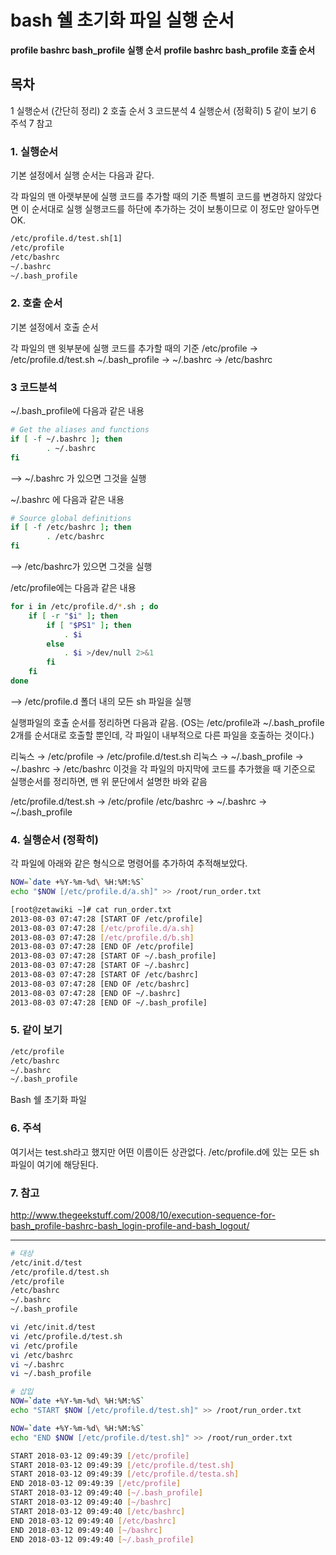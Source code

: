 # bash 쉘 초기화 파일 실행 순서

**profile bashrc bash_profile 실행 순서**
**profile bashrc bash_profile 호출 순서**

## 목차

1 실행순서 (간단히 정리)
2 호출 순서
3 코드분석
4 실행순서 (정확히)
5 같이 보기
6 주석
7 참고

### 1. 실행순서

기본 설정에서 실행 순서는 다음과 같다.

각 파일의 맨 아랫부분에 실행 코드를 추가할 때의 기준
특별히 코드를 변경하지 않았다면 이 순서대로 실행
실행코드를 하단에 추가하는 것이 보통이므로 이 정도만 알아두면 OK.

```bash
/etc/profile.d/test.sh[1]
/etc/profile
/etc/bashrc
~/.bashrc
~/.bash_profile
```

### 2. 호출 순서

기본 설정에서 호출 순서

각 파일의 맨 윗부분에 실행 코드를 추가할 때의 기준
/etc/profile → /etc/profile.d/test.sh
~/.bash_profile → ~/.bashrc → /etc/bashrc

### 3 코드분석

~/.bash_profile에 다음과 같은 내용

```bash
# Get the aliases and functions
if [ -f ~/.bashrc ]; then
        . ~/.bashrc
fi
```

--> ~/.bashrc 가 있으면 그것을 실행

~/.bashrc 에 다음과 같은 내용

```bash
# Source global definitions
if [ -f /etc/bashrc ]; then
        . /etc/bashrc
fi
```

--> /etc/bashrc가 있으면 그것을 실행

/etc/profile에는 다음과 같은 내용

```bash
for i in /etc/profile.d/*.sh ; do
    if [ -r "$i" ]; then
        if [ "$PS1" ]; then
            . $i
        else
            . $i >/dev/null 2>&1
        fi
    fi
done
```

--> /etc/profile.d 폴더 내의 모든 sh 파일을 실행

실행파일의 호출 순서를 정리하면 다음과 같음.
(OS는 /etc/profile과 ~/.bash_profile 2개를 순서대로 호출할 뿐인데, 각 파일이 내부적으로 다른 파일을 호출하는 것이다.)

리눅스 → /etc/profile → /etc/profile.d/test.sh
리눅스 → ~/.bash_profile → ~/.bashrc → /etc/bashrc
이것을 각 파일의 마지막에 코드를 추가했을 때 기준으로 실행순서를 정리하면, 맨 위 문단에서 설명한 바와 같음

/etc/profile.d/test.sh → /etc/profile
/etc/bashrc → ~/.bashrc → ~/.bash_profile

### 4. 실행순서 (정확히)

각 파일에 아래와 같은 형식으로 명령어를 추가하여 추적해보았다.

```bash
NOW=`date +%Y-%m-%d\ %H:%M:%S`
echo "$NOW [/etc/profile.d/a.sh]" >> /root/run_order.txt

[root@zetawiki ~]# cat run_order.txt
2013-08-03 07:47:28 [START OF /etc/profile]
2013-08-03 07:47:28 [/etc/profile.d/a.sh]
2013-08-03 07:47:28 [/etc/profile.d/b.sh]
2013-08-03 07:47:28 [END OF /etc/profile]
2013-08-03 07:47:28 [START OF ~/.bash_profile]
2013-08-03 07:47:28 [START OF ~/.bashrc]
2013-08-03 07:47:28 [START OF /etc/bashrc]
2013-08-03 07:47:28 [END OF /etc/bashrc]
2013-08-03 07:47:28 [END OF ~/.bashrc]
2013-08-03 07:47:28 [END OF ~/.bash_profile]
```

### 5. 같이 보기

```bash
/etc/profile
/etc/bashrc
~/.bashrc
~/.bash_profile
```

Bash 쉘 초기화 파일

### 6. 주석

 여기서는 test.sh라고 했지만 어떤 이름이든 상관없다. /etc/profile.d에 있는 모든 sh 파일이 여기에 해당된다.

### 7. 참고

<http://www.thegeekstuff.com/2008/10/execution-sequence-for-bash_profile-bashrc-bash_login-profile-and-bash_logout/>

---------------------------------------------------------------------

```bash
# 대상
/etc/init.d/test
/etc/profile.d/test.sh
/etc/profile
/etc/bashrc
~/.bashrc
~/.bash_profile

vi /etc/init.d/test
vi /etc/profile.d/test.sh
vi /etc/profile
vi /etc/bashrc
vi ~/.bashrc
vi ~/.bash_profile

# 삽입
NOW=`date +%Y-%m-%d\ %H:%M:%S`
echo "START $NOW [/etc/profile.d/test.sh]" >> /root/run_order.txt

NOW=`date +%Y-%m-%d\ %H:%M:%S`
echo "END $NOW [/etc/profile.d/test.sh]" >> /root/run_order.txt
```

```bash
START 2018-03-12 09:49:39 [/etc/profile]
START 2018-03-12 09:49:39 [/etc/profile.d/test.sh]
START 2018-03-12 09:49:39 [/etc/profile.d/testa.sh]
END 2018-03-12 09:49:39 [/etc/profile]
START 2018-03-12 09:49:40 [~/.bash_profile]
START 2018-03-12 09:49:40 [~/bashrc]
START 2018-03-12 09:49:40 [/etc/bashrc]
END 2018-03-12 09:49:40 [/etc/bashrc]
END 2018-03-12 09:49:40 [~/bashrc]
END 2018-03-12 09:49:40 [~/.bash_profile]
```